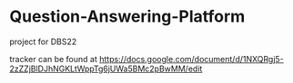 # Question-Answering-Platform
project for DBS22

tracker can be found at https://docs.google.com/document/d/1NXQRgj5-2zZZjBlDJhNGKLtWppTg6jUWa5BMc2pBwMM/edit
